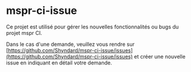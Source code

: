 # mspr-ci-issue

Ce projet est utilisé pour gérer les nouvelles fonctionnalités ou bugs du projet mspr CI.

Dans le cas d'une demande, veuillez vous rendre sur [https://github.com/Shyndard/mspr-ci-issue/issues](https://github.com/Shyndard/mspr-ci-issue/issues) et créer une nouvelle issue en indiquant en détail votre demande.
